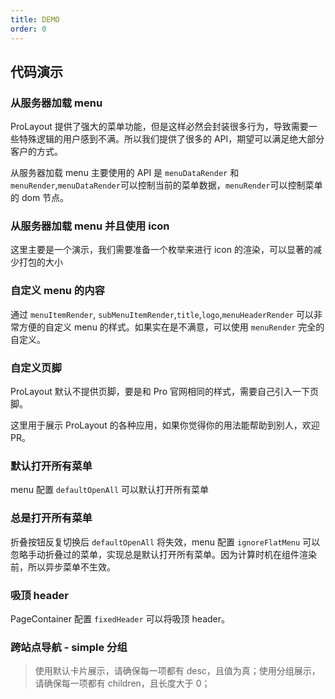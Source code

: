 ```yaml
---
title: DEMO
order: 0
---
```


## 代码演示

<code src="../demos/base.tsx"  iframe="650" title="基础使用"></code>

<code src="../demos/help.tsx"  iframe="650" title="高级帮助"></code>

<code src="../demos/draggableHelp.tsx"  iframe="650" title="支持拖动的高级帮助"></code>

<code src="../demos/proHelpModal.tsx"  iframe="650" title="浮层高级帮助"></code>

<code src="../demos/async-load-help.tsx"  iframe="650" title="远程加载帮助"></code>

<code src="../demos/theme.tsx" iframe="650" title="通过 token 修改样式"></code>

<code src="../demos/dark.tsx" iframe="650" title="黑色主题"></code>

<code src="../demos/siderMode.tsx" iframe="650" title="侧栏导航 中后台产品默认推荐"></code>

<code src="../demos/mixMode.tsx" iframe="650" title="混合导航"></code>

<code src="../demos/topMode.tsx" iframe="650" title="顶部导航"></code>

<code src="../demos/designSiderMenu.tsx" iframe="650" title="侧栏导航宽度256px"></code>

<code src="../demos/footer-global-tools.tsx" iframe="650" title="页脚工具栏和全局公告"></code>

<code src="../demos/collapsedShowTitle.tsx" iframe="650" title=" 收起时展示 title"></code>

<code src="../demos/menu-group.tsx" iframe="650" title="不分组菜单样式"></code>

<code src="../demos/classicMode.tsx" iframe="650" title="经典导航样式"></code>

<code src="../demos/background-context.tsx" iframe="650" title="通过调整页面背景内容调整整体氛围"></code>

<code src="../demos/designMenuCss.tsx" iframe="650" title="定制菜单样式"></code>

<code src="../demos/pageSimplify.tsx" iframe="650" title="通过设置页背景和卡片样式简化界面层次"></code>

<code src="../demos/customSider.tsx" iframe="650" title="自定侧栏菜单下方区域"></code>

<code src="../demos/siteMenu.tsx" iframe="650" title="菜单展开-站点地图"></code>

### 从服务器加载 menu

ProLayout 提供了强大的菜单功能，但是这样必然会封装很多行为，导致需要一些特殊逻辑的用户感到不满。所以我们提供了很多的 API，期望可以满足绝大部分客户的方式。

从服务器加载 menu 主要使用的 API 是 `menuDataRender` 和 `menuRender`,`menuDataRender`可以控制当前的菜单数据，`menuRender`可以控制菜单的 dom 节点。

<code src="../demos/dynamicMenu.tsx" iframe="650"></code>

### 从服务器加载 menu 并且使用 icon

这里主要是一个演示，我们需要准备一个枚举来进行 icon 的渲染，可以显著的减少打包的大小

<code src="../demos/antd@4MenuIconFormServe.tsx" iframe="610"></code>

### 自定义 menu 的内容

通过 `menuItemRender`, `subMenuItemRender`,`title`,`logo`,`menuHeaderRender` 可以非常方便的自定义 menu 的样式。如果实在是不满意，可以使用 `menuRender` 完全的自定义。

<code src="../demos/customizeMenu.tsx" iframe="650"></code>

### 自定义页脚

ProLayout 默认不提供页脚，要是和 Pro 官网相同的样式，需要自己引入一下页脚。

<code src="../demos/footer.tsx" iframe="650"></code>

这里用于展示 ProLayout 的各种应用，如果你觉得你的用法能帮助到别人，欢迎 PR。

<code src="../demos/searchMenu.tsx" title="搜索菜单" iframe="650"></code>

<code src="../demos/MultipleMenuOnePath.tsx" title="多个路由对应一个菜单项" iframe="650"></code>

### 默认打开所有菜单

menu 配置 `defaultOpenAll` 可以默认打开所有菜单

<code src="../demos/DefaultOpenAllMenu.tsx" iframe="650"></code>

### 总是打开所有菜单

折叠按钮反复切换后 `defaultOpenAll` 将失效，menu 配置 `ignoreFlatMenu` 可以忽略手动折叠过的菜单，实现总是默认打开所有菜单。因为计算时机在组件渲染前，所以异步菜单不生效。

<code src="../demos/AlwaysDefaultOpenAllMenu.tsx" iframe="650"></code>

<code src="../demos/IconFont.tsx" title="使用 IconFont" iframe="650"></code>

### 吸顶 header

PageContainer 配置 `fixedHeader` 可以将吸顶 header。

<code src="../demos/ghost.tsx" title="ghost 模式" iframe="650"></code>

<code src="../demos/Nested.tsx" title="嵌套布局" iframe="650"></code>

<code src="../demos/customize-collapsed.tsx" title="自定义的 collapse" iframe="650"></code>

<code src="../demos/top-breadcrumb.tsx" title="面包屑显示在顶部" iframe="650"></code>

<code src="../demos/immersive-navigation.tsx" title="多级站点导航" iframe="650"></code>

<code src="../demos/immersive-navigation-top.tsx" title="沉浸式导航" iframe="650"></code>

### 跨站点导航 - simple 分组

> 使用默认卡片展示，请确保每一项都有 desc，且值为真；使用分组展示，请确保每一项都有 children，且长度大于 0；

<code src="../demos/appList-group.tsx" title="跨站点导航列表 分组模式" iframe="650"></code>

<code src="../demos/error-boundaries.tsx" title="layout 自带了错误处理功能，防止白屏" iframe="650"></code>

<code src="../demos/splitMenus.tsx" title="沉浸式导航" debug iframe="650"></code>
